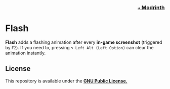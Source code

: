 ### <p align=right>[`→` Modrinth](https://modrinth.com/mod/flash)</p>

# Flash

**Flash** adds a flashing animation after every **in-game screenshot** (triggered by `F2`). If you need to, pressing `⌥ Left Alt (Left Option)` can clear the animation instantly.

## License

This repository is available under the **[GNU Public License.](LICENSE)**
